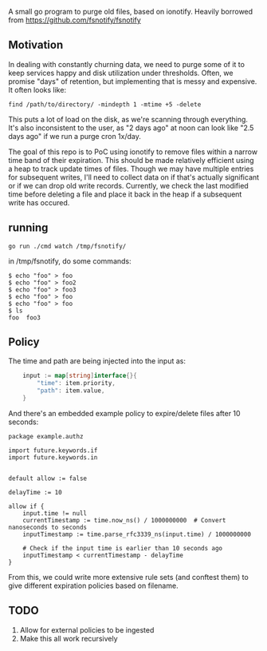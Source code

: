 A small go program to purge old files, based on ionotify.  Heavily borrowed from https://github.com/fsnotify/fsnotify

## Motivation
In dealing with constantly churning data, we need to purge some of it to keep services happy and disk utilization under thresholds.  Often, we promise "days" of retention, but implementing that is messy and expensive.  It often looks like: 
```
find /path/to/directory/ -mindepth 1 -mtime +5 -delete
```

This puts a lot of load on the disk, as we're scanning through everything.  It's also inconsistent to the user, as "2 days ago" at noon can look like "2.5 days ago" if we run a purge cron 1x/day. 

The goal of this repo is to PoC using ionotify to remove files within a narrow time band of their expiration.  This should be made relatively efficient using a heap to track update times of files.  Though we may have multiple entries for subsequent writes, I'll need to collect data on if that's actually significant or if we can drop old write records.  Currently, we check the last modified time before deleting a file and place it back in the heap if a subsequent write has occured. 

## running
```
go run ./cmd watch /tmp/fsnotify/
```

in /tmp/fsnotify, do some commands:
```
$ echo "foo" > foo
$ echo "foo" > foo2
$ echo "foo" > foo3
$ echo "foo" > foo
$ echo "foo" > foo
$ ls
foo  foo3
```

## Policy
The time and path are being injected into the input as:
```go
	input := map[string]interface{}{
		"time": item.priority,
		"path": item.value,
	}
```

And there's an embedded example policy to expire/delete files after 10 seconds:
```Rego
package example.authz

import future.keywords.if
import future.keywords.in


default allow := false

delayTime := 10

allow if {
    input.time != null
    currentTimestamp := time.now_ns() / 1000000000  # Convert nanoseconds to seconds
    inputTimestamp := time.parse_rfc3339_ns(input.time) / 1000000000

    # Check if the input time is earlier than 10 seconds ago
    inputTimestamp < currentTimestamp - delayTime
}
```

From this, we could write more extensive rule sets (and conftest them) to give different expiration policies based on filename.  


## TODO
1. Allow for external policies to be ingested
1. Make this all work recursively